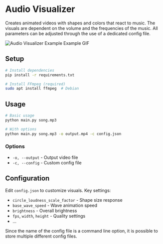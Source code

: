 # Audio Visualizer

Creates animated videos with shapes and colors that react to music.
The visuals are dependent on the volume and the frequencies of the music.
All parameters can be adjusted through the use of a dedicated config file.

![Audio Visualizer Example](images/example.gif)
Example GIF

## Setup

```bash
# Install dependencies
pip install -r requirements.txt

# Install FFmpeg (required)
sudo apt install ffmpeg  # Debian
```

## Usage

```bash
# Basic usage
python main.py song.mp3

# With options
python main.py song.mp3 -o output.mp4 -c config.json
```

### Options

- `-o, --output` - Output video file
- `-c, --config` - Custom config file

## Configuration

Edit `config.json` to customize visuals. Key settings:

- `circle_loudness_scale_factor` - Shape size response
- `base_wave_speed` - Wave animation speed
- `brightness` - Overall brightness
- `fps`, `width`, `height` - Quality settings
- ...

Since the name of the config file is a command line option, it is possible
to store multiple different config files.
